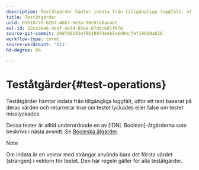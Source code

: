 ```yaml
---
description: Teståtgärder hämtar indata från tillgängliga loggfält, utför ett test baserat på deras värden och returnerar true om testet lyckades eller false om testet misslyckades.
title: Teståtgärder
uuid: 01b18776-0287-4b07-9e3a-90c01a8acae2
exl-id: 32ca3ea6-daaf-4e34-85ae-87ddc6d1fb78
source-git-commit: d9df90242ef96188f4e4b5e6d04cfef196b0a628
workflow-type: tm+mt
source-wordcount: '111'
ht-degree: 0%

---
```


# Teståtgärder{#test-operations}

Teståtgärder hämtar indata från tillgängliga loggfält, utför ett test baserat på deras värden och returnerar true om testet lyckades eller false om testet misslyckades.

Dessa tester är alltid underordnade en av [!DNL Boolean]-åtgärderna som beskrivs i nästa avsnitt. Se [Booleska åtgärder](../../../../home/c-dataset-const-proc/c-conditions/c-test-ops/c-boolean-ops.md#concept-9bee5fb907bb4e37871096aaf48b1baf).

>[!NOTE]
>
>Om indata är en vektor med strängar används bara det första värdet (strängen) i vektorn för testet. Den här regeln gäller för alla teståtgärder.
